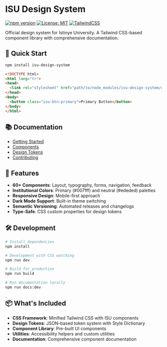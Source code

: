 # ISU Design System

[![npm version](https://img.shields.io/npm/v/isu-design-system.svg)](https://www.npmjs.com/package/isu-design-system)
[![License: MIT](https://img.shields.io/badge/License-MIT-yellow.svg)](https://opensource.org/licenses/MIT)
[![TailwindCSS](https://img.shields.io/badge/Tailwind-3.x-38BDF8?logo=tailwind-css&logoColor=white)](https://tailwindcss.com)

Official design system for Istinye University. A Tailwind CSS-based component library with comprehensive documentation.

## 🚀 Quick Start

```bash
npm install isu-design-system
```

```html
<!DOCTYPE html>
<html lang="tr">
<head>
  <link rel="stylesheet" href="path/to/node_modules/isu-design-system/dist/isu.css" />
</head>
<body>
  <button class="isu-btn-primary">Primary Button</button>
</body>
</html>
```

## 📚 Documentation

- [Getting Started](./getting-started)
- [Components](./components/button)
- [Design Tokens](./tokens)
- [Contributing](./contributing)

## 🎨 Features

- **60+ Components**: Layout, typography, forms, navigation, feedback
- **Institutional Colors**: Primary (#007fff) and neutral (#ededed) palettes
- **Responsive Design**: Mobile-first approach
- **Dark Mode Support**: Built-in theme switching
- **Semantic Versioning**: Automated releases and changelogs
- **Type-Safe**: CSS custom properties for design tokens

## 🛠️ Development

```bash
# Install dependencies
npm install

# Development with CSS watching
npm run dev

# Build for production
npm run build

# Run documentation locally
npm run docs:dev
```

## 📦 What's Included

- **CSS Framework**: Minified Tailwind CSS with ISU components
- **Design Tokens**: JSON-based token system with Style Dictionary
- **Component Library**: Pre-built UI components
- **Utilities**: Accessibility helpers and custom utilities
- **Documentation**: Comprehensive component documentation
